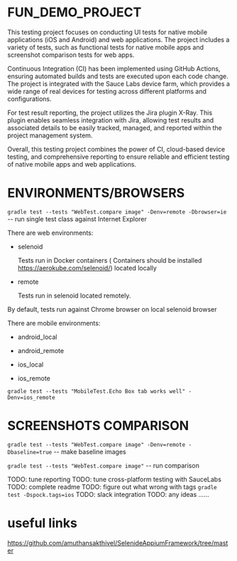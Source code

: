 # FUN_DEMO_PROJECT

This testing project focuses on conducting UI tests for native mobile applications (iOS and Android) and web applications.
The project includes a variety of tests, such as functional tests for native mobile apps and screenshot comparison tests
for web apps.

Continuous Integration (CI) has been implemented using GitHub Actions, ensuring automated builds and tests are executed
upon each code change. The project is integrated with the Sauce Labs device farm, which provides a wide range of real 
devices for testing across different platforms and configurations.

For test result reporting, the project utilizes the Jira plugin X-Ray. This plugin enables seamless integration with Jira,
allowing test results and associated details to be easily tracked, managed, and reported within the project management 
system.

Overall, this testing project combines the power of CI, cloud-based device testing, and comprehensive reporting to 
ensure reliable and efficient testing of native mobile apps and web applications.

# ENVIRONMENTS/BROWSERS

`gradle test --tests "WebTest.compare image" -Denv=remote -Dbrowser=ie`  -- run single test class against Internet Explorer

There are web environments:

- selenoid

  Tests run in Docker containers ( Containers should be installed https://aerokube.com/selenoid/) located locally

- remote

  Tests run in selenoid located remotely.

By default, tests run against Chrome browser on local selenoid browser

There are mobile environments:

- android_local

- android_remote

- ios_local

- ios_remote

`gradle test --tests "MobileTest.Echo Box tab works well" -Denv=ios_remote`

# SCREENSHOTS COMPARISON

`gradle test --tests "WebTest.compare image" -Denv=remote -Dbaseline=true`  -- make baseline images

`gradle test --tests "WebTest.compare image"`  -- run comparison

TODO: tune reporting
TODO: tune cross-platform testing with SauceLabs
TODO: complete readme
TODO: figure out what wrong with tags
`gradle test -Dspock.tags=ios`
TODO: slack integration
TODO: any ideas ......

# useful links
https://github.com/amuthansakthivel/SelenideAppiumFramework/tree/master